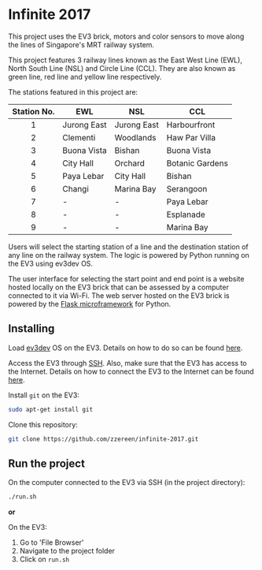 # Infinite 2017

This project uses the EV3 brick, motors and color sensors to move along the lines of Singapore's MRT railway system.

This project features 3 railway lines known as the East West Line (EWL), North South Line (NSL) and Circle Line (CCL). They are also known as green line, red line and yellow line respectively.

The stations featured in this project are:

| Station No.   | EWL           | NSL           | CCL               |
|:-------------:|---------------|---------------|-------------------|
| 1             | Jurong East   | Jurong East   | Harbourfront       |
| 2             | Clementi      | Woodlands     | Haw Par Villa     |
| 3             | Buona Vista   | Bishan        | Buona Vista       |
| 4             | City Hall     | Orchard       | Botanic Gardens   |
| 5             | Paya Lebar    | City Hall     | Bishan            |
| 6             | Changi        | Marina Bay    | Serangoon         |
| 7             | -             | -             | Paya Lebar        |
| 8             | -             | -             | Esplanade         |
| 9             | -             | -             | Marina Bay        |

Users will select the starting station of a line and the destination station of any line on the railway system. The logic is powered by Python running on the EV3 using ev3dev OS.

The user interface for selecting the start point and end point is a website hosted locally on the EV3 brick that can be assessed by a computer connected to it via Wi-Fi. The web server hosted on the EV3 brick is powered by the [Flask microframework](http://flask.pocoo.org/) for Python.

## Installing

Load [ev3dev](http://www.ev3dev.org/) OS on the EV3. Details on how to do so can be found [here](http://www.ev3dev.org/docs/getting-started/).

Access the EV3 through [SSH](http://www.ev3dev.org/docs/tutorials/connecting-to-ev3dev-with-ssh/). Also, make sure that the EV3 has access to the Internet. Details on how to connect the EV3 to the Internet can be found [here](http://www.ev3dev.org/docs/networking/).

Install ```git``` on the EV3:
```bash
sudo apt-get install git
```

Clone this repository:
```bash
git clone https://github.com/zzereen/infinite-2017.git
```

## Run the project

On the computer connected to the EV3 via SSH (in the project directory):

```bash
./run.sh
```

**or**

On the EV3:

1. Go to 'File Browser'
2. Navigate to the project folder
3. Click on ```run.sh```
